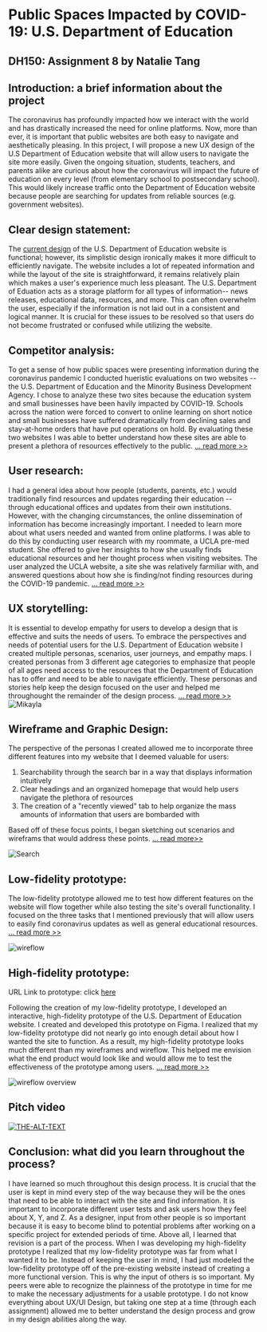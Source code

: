 # Public Spaces Impacted by COVID-19: U.S. Department of Education 
## DH150: Assignment 8 by Natalie Tang

## Introduction: a brief information about the project
The coronavirus has profoundly impacted how we interact with the world and has drastically increased the need for online platforms. Now, more than ever, it is important that public websites are both easy to navigate and aesthetically pleasing. In this project, I will propose a new UX design of the U.S Department of Education website that will allow users to navigate the site more easily. Given the ongoing situation, students, teachers, and parents alike are curious about how the coronavirus will impact the future of education on every level (from elementary school to postsecondary school). This would likely increase traffic onto the Department of Education website because people are searching for updates from reliable sources (e.g. government websites). 

## Clear design statement: 
The [current design](https://www.ed.gov) of the U.S. Department of Education website is functional; however, its simplistic design ironically makes it more difficult to efficiently navigate. The website includes a lot of repeated information and while the layout of the site is straightforward, it remains relatively plain which makes a user's experience much less pleasant. The U.S. Department of Eduation acts as a storage platform for all types of information-- news releases, educational data, resources, and more. This can often overwhelm the user, especially if the information is not laid out in a consistent and logical manner. It is crucial for these issues to be resolved so that users do not become frustrated or confused while utilizing the website.  

## Competitor analysis:
To get a sense of how public spaces were presenting information during the coronavirus pandemic I conducted hueristic evaluations on two websites -- the U.S. Department of Education and the Minority Business Development Agency. I chose to analyze these two sites because the education system and small businesses have been havily impacted by COVID-19. Schools across the nation were forced to convert to online learning on short notice and small businesses have suffered dramatically from declining sales and stay-at-home orders that have put operations on hold. By evaluating these two websites I was able to better understand how these sites are able to present a plethora of resources effectively to the public. [... read more >>](https://github.com/nataliejtang/DH150-Natalie-Tang/blob/master/Assignment-1.md)

## User research:
I had a general idea about how people (students, parents, etc.) would traditionally find resources and updates regarding their education -- through educational offices and updates from their own institutions. However, with the changing circumstances, the online dissemination of information has become increasingly important. I needed to learn more about what users needed and wanted from online platforms. I was able to do this by conducting user research with my roommate, a UCLA pre-med student. She offered to give her insights to how she usually finds educational resources and her thought process when visiting websites. The user analyzed the UCLA website, a site she was relatively farmiliar with, and answered questions about how she is finding/not finding resources during the COVID-19 pandemic. [... read more >>](https://github.com/nataliejtang/DH150-Natalie-Tang/blob/master/Assignment-4.md)

## UX storytelling:
It is essential to develop empathy for users to develop a design that is effective and suits the needs of users. To embrace the perspectives and needs of potential users for the U.S. Department of Education website I created multiple personas, scenarios, user journeys, and empathy maps. I created personas from 3 different age categories to emphasize that people of all ages need access to the resources that the Department of Education has to offer and need to be able to navigate efficiently. These personas and stories help keep the design focused on the user and helped me throughought the remainder of the design process. [... read more >>](https://github.com/nataliejtang/DH150-Natalie-Tang/blob/master/Assignment-5.md)
 ![Mikayla](P2.png)
 
## Wireframe and Graphic Design:
The perspective of the personas I created allowed me to incorporate three different features into my website that I deemed valuable for users:

1. Searchability through the search bar in a way that displays information intuitively
2. Clear headings and an organized homepage that would help users navigate the plethora of resources
3. The creation of a "recently viewed" tab to help organize the mass amounts of information that users are bombarded with

Based off of these focus points, I began sketching out scenarios and wireframs that would address these points. [... read more>>](https://github.com/nataliejtang/DH150-Natalie-Tang/blob/master/Assignment-6.md)

![Search](WF1.jpg)


## Low-fidelity prototype:
The low-fidelity prototype allowed me to test how different features on the website will flow together while also testing the site's overall functionality. I focused on the three tasks that I mentioned previously that will allow users to easily find coronavirus updates as well as general educational resources.  [... read more >>](https://github.com/nataliejtang/DH150-Natalie-Tang/blob/master/Assignment-6.md) 

![wireflow](FLOW1.jpg)

## High-fidelity prototype:

URL Link to prototype: click [here](https://www.figma.com/file/qliJts66TgP4FwwxNc6C2k/Redo?node-id=0%3A1)

Following the creation of my low-fidelity prototype, I developed an interactive, high-fidelity prototype of the U.S. Department of Education website. I created and developed this prototype on Figma. I realized that my low-fidelity prototype did not nearly go into enough detail about how I wanted the site to function. As a result, my high-fidelity prototype looks much different than my wireframes and wireflow. This helped me envision what the end product would look like and would allow me to test the effectiveness of the prototype among users. [... read more >>](https://github.com/nataliejtang/DH150-Natalie-Tang/blob/master/Assignment-7.md) 

![wireflow overview](overview.png) 

## Pitch video

[![THE-ALT-TEXT](http://img.youtube.com/vi/W4MP9LhdO_k/0.jpg)](https://youtu.be/W4MP9LhdO_k)

## Conclusion: what did you learn throughout the process?
I have learned so much throughout this design process. It is crucial that the user is kept in mind every step of the way because they will be the ones that need to be able to interact with the site and find information. It is important to incorporate different user tests and ask users how they feel about X, Y, and Z. As a designer, input from other people is so important because it is easy to become blind to potential problems after working on a specific project for extended periods of time. Above all, I learned that revision is a part of the process. When I was developing my high-fidelity prototype I realized that my low-fidelity prototype was far from what I wanted it to be. Instead of keeping the user in mind, I had just modeled the low-fidelity prototype off of the pre-existing website instead of creating a more functional version. This is why the input of others is so important. My peers were able to recognize the plainness of the prototype in time for me to make the necessary adjustments for a usable prototype. I do not know everything about UX/UI Design, but taking one step at a time (through each assignment) allowed me to better understand the design process and grow in my design abilities along the way.
